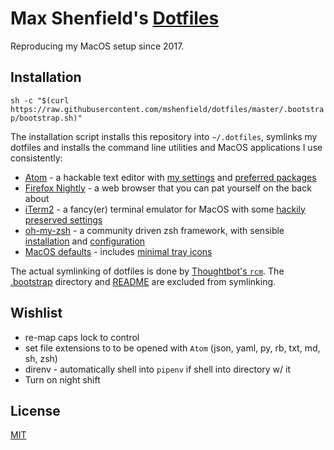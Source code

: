 # Max Shenfield's [Dotfiles](https://dotfiles.github.io/)
Reproducing my MacOS setup since 2017.

## Installation
`sh -c "$(curl https://raw.githubusercontent.com/mshenfield/dotfiles/master/.bootstrap/bootstrap.sh)"`

The installation script installs this repository into `~/.dotfiles`, symlinks my dotfiles and installs the command line utilities and MacOS applications I use consistently:

* [Atom](https://atom.io) - a hackable text editor with [my settings](atom) and [preferred packages](.bootstrap/bootstrap.sh#L72)
* [Firefox Nightly](https://www.mozilla.org/en-US/firefox/channel/desktop/#nightly) - a web browser that you can pat yourself on the back about
* [iTerm2](https://iterm2.com/) - a fancy(er) terminal emulator for MacOS with some [hackily preserved settings](.bootstrap/_iterm2.defaults)
* [oh-my-zsh](http://ohmyz.sh/) - a community driven zsh framework, with sensible [installation](.bootstrap/bootstrap.sh#L23) and [config](zshrc)[uration](oh-my-zsh/custom)
* [MacOS defaults](.bootstrap/defaults.sh) - includes [minimal tray icons](.bootstrap/_defaults.sh#L48-L64)

The actual symlinking of dotfiles is done by [Thoughtbot's `rcm`](http://thoughtbot.github.io/rcm/rcm.7.html). The [.bootstrap](.bootstrap) directory and [README](README.md) are excluded from symlinking.

## Wishlist
* re-map caps lock to control
* set file extensions to to be opened with `Atom` (json, yaml, py, rb, txt, md, sh, zsh)
* direnv - automatically shell into `pipenv` if shell into directory w/ it
* Turn on night shift

## License
[MIT](https://opensource.org/licenses/MIT)
